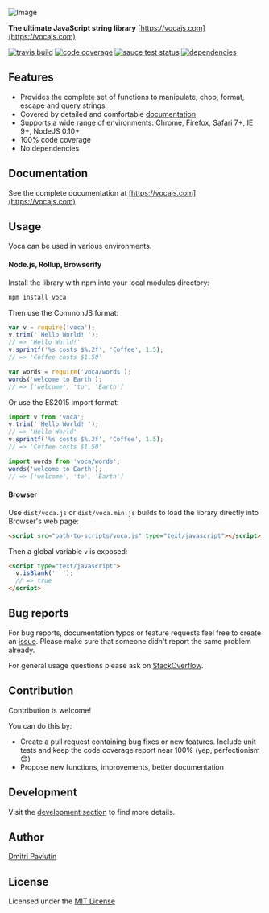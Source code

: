 ![Image](https://github.com/panzerdp/voca/raw/master/jsdoc/template/static/images/voca-logo250px.png)

**The ultimate JavaScript string library** [https://vocajs.com](https://vocajs.com)

[![travis build](https://img.shields.io/travis/panzerdp/voca.svg)](https://travis-ci.org/panzerdp/voca)
[![code coverage](https://img.shields.io/codecov/c/github/panzerdp/voca.svg)](https://codecov.io/github/panzerdp/voca)
[![sauce test status](https://saucelabs.com/buildstatus/panzerdp)](https://saucelabs.com/u/panzerdp)
[![dependencies](https://david-dm.org/panzerdp/voca.svg)](https://david-dm.org/panzerdp/voca)

## Features

*  Provides the complete set of functions to manipulate, chop, format, escape and query strings
*  Covered by detailed and comfortable [documentation](https://vocajs.com)
*  Supports a wide range of environments: Chrome, Firefox, Safari 7+, IE 9+, NodeJS 0.10+
*  100% code coverage
*  No dependencies

## Documentation

See the complete documentation at [https://vocajs.com](https://vocajs.com)

## Usage
Voca can be used in various environments.

#### Node.js, Rollup, Browserify
Install the library with npm into your local modules directory:

```bash
npm install voca
```

Then use the CommonJS format:
```javascript
var v = require('voca');
v.trim(' Hello World! ');
// => 'Hello World!'
v.sprintf('%s costs $%.2f', 'Coffee', 1.5);
// => 'Coffee costs $1.50'

var words = require('voca/words');
words('welcome to Earth');
// => ['welcome', 'to', 'Earth']
```

Or use the ES2015 import format:

```javascript
import v from 'voca';
v.trim(' Hello World! ');
// => 'Hello World'
v.sprintf('%s costs $%.2f', 'Coffee', 1.5);
// => 'Coffee costs $1.50'

import words from 'voca/words';
words('welcome to Earth');
// => ['welcome', 'to', 'Earth']
```

#### Browser
Use `dist/voca.js` or `dist/voca.min.js` builds to load the library directly into Browser's web page:

```html
<script src="path-to-scripts/voca.js" type="text/javascript"></script>
```

Then a global variable `v` is exposed:

```html
<script type="text/javascript">
  v.isBlank('  ');
  // => true
</script>
```

## Bug reports

For bug reports, documentation typos or feature requests feel free to create an [issue](https://github.com/panzerdp/voca/issues).
Please make sure that someone didn't report the same problem already.

For general usage questions please ask on [StackOverflow](http://stackoverflow.com/questions/ask).

## Contribution

Contribution is welcome!

You can do this by:
* Create a pull request containing bug fixes or new features. Include unit tests and keep the code coverage report near 100% (yep, perfectionism 😎)
* Propose new functions, improvements, better documentation

## Development

Visit the [development section](https://github.com/panzerdp/voca/blob/master/markdown/DEVELOPMENT.md) to find more details.


## Author

[Dmitri Pavlutin](https://rainsoft.io/about-me/)

## License

Licensed under the [MIT License](https://github.com/panzerdp/voca/blob/master/markdown/LICENSE)